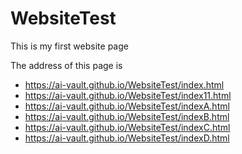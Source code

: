# WebsiteTest

This is my first website page

The address of this page is 

* https://ai-vault.github.io/WebsiteTest/index.html
* https://ai-vault.github.io/WebsiteTest/index11.html
* https://ai-vault.github.io/WebsiteTest/indexA.html
* https://ai-vault.github.io/WebsiteTest/indexB.html
* https://ai-vault.github.io/WebsiteTest/indexC.html
* https://ai-vault.github.io/WebsiteTest/indexD.html
